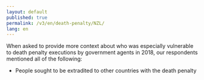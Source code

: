 ```yaml
---
layout: default
published: true
permalink: /v3/en/death-penalty/NZL/
lang: en
---
```


When asked to provide more context about who was especially vulnerable to death penalty executions by government agents in 2018, our respondents mentioned all of the following:
-	People sought to be extradited to other countries with the death penalty

